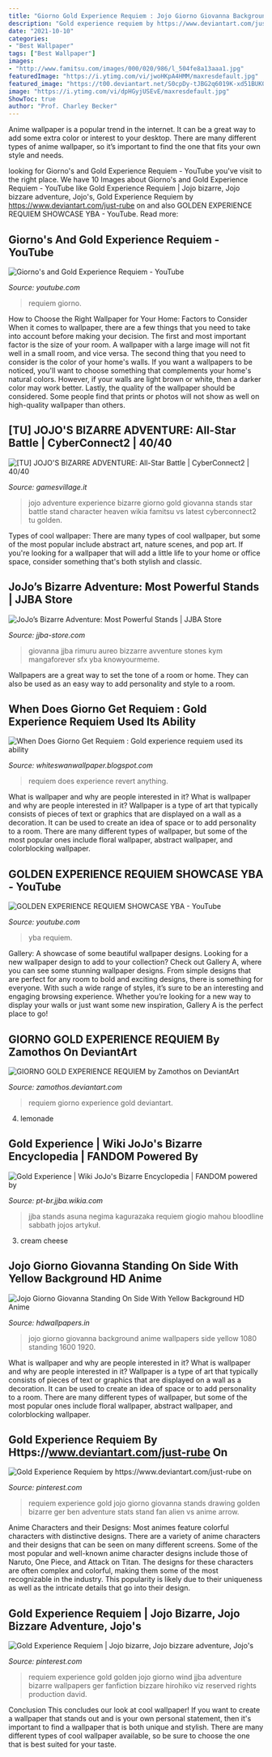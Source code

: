 ```yaml
---
title: "Giorno Gold Experience Requiem : Jojo Giorno Giovanna Background Anime Wallpapers Side Yellow 1080 Standing 1600 1920"
description: "Gold experience requiem by https://www.deviantart.com/just-rube on"
date: "2021-10-10"
categories:
- "Best Wallpaper"
tags: ["Best Wallpaper"]
images:
- "http://www.famitsu.com/images/000/020/986/l_504fe8a13aaa1.jpg"
featuredImage: "https://i.ytimg.com/vi/jwoHKpA4HMM/maxresdefault.jpg"
featured_image: "https://t00.deviantart.net/S0cpDy-tJBG2q6019K-xd51BUK0=/fit-in/150x150/filters:no_upscale():origin()/pre00/0b92/th/pre/f/2016/050/a/e/giorno_gold_experience_requiem_by_zamothos-d9sbj7l.png"
image: "https://i.ytimg.com/vi/dpHGyjUSEvE/maxresdefault.jpg"
ShowToc: true
author: "Prof. Charley Becker"
---
```



Anime wallpaper is a popular trend in the internet. It can be a great way to add some extra color or interest to your desktop. There are many different types of anime wallpaper, so it’s important to find the one that fits your own style and needs.

	

		
looking for Giorno&#039;s and Gold Experience Requiem - YouTube you've visit to the right place. We have 10 Images about Giorno&#039;s and Gold Experience Requiem - YouTube like Gold Experience Requiem | Jojo bizarre, Jojo bizzare adventure, Jojo&#039;s, Gold Experience Requiem by https://www.deviantart.com/just-rube on and also GOLDEN EXPERIENCE REQUIEM SHOWCASE YBA - YouTube. Read more:
		
    
## Giorno&#039;s And Gold Experience Requiem - YouTube

<img loading=lazy src="https://i.ytimg.com/vi/dpHGyjUSEvE/maxresdefault.jpg" onerror="this.onerror=null;this.src='https://tse4.mm.bing.net/th?id=OIP.RkSmbkqUSCIHwZ1cESqk6QHaEK&amp;pid=15.1';" alt="Giorno&#039;s and Gold Experience Requiem - YouTube">

_Source: youtube.com_

>requiem giorno. 

	

How to Choose the Right Wallpaper for Your Home: Factors to Consider
When it comes to wallpaper, there are a few things that you need to take into account before making your decision. The first and most important factor is the size of your room. A wallpaper with a large image will not fit well in a small room, and vice versa. 
The second thing that you need to consider is the color of your home's walls. If you want a wallpapers to be noticed, you'll want to choose something that complements your home's natural colors. However, if your walls are light brown or white, then a darker color may work better. 
Lastly, the quality of the wallpaper should be considered. Some people find that prints or photos will not show as well on high-quality wallpaper than others.

    
## [TU] JOJO&#039;S BIZARRE ADVENTURE: All-Star Battle | CyberConnect2 | 40/40

<img loading=lazy src="http://www.famitsu.com/images/000/020/986/l_504fe8a13aaa1.jpg" onerror="this.onerror=null;this.src='https://tse1.mm.bing.net/th?id=OIP.f0FJSz35iWJxPWkLJCp4PAHaJx&amp;pid=15.1';" alt="[TU] JOJO&#039;S BIZARRE ADVENTURE: All-Star Battle | CyberConnect2 | 40/40">

_Source: gamesvillage.it_

>jojo adventure experience bizarre giorno gold giovanna stands star battle stand character heaven wikia famitsu vs latest cyberconnect2 tu golden. 

	

Types of cool wallpaper:
There are many types of cool wallpaper, but some of the most popular include abstract art, nature scenes, and pop art. If you're looking for a wallpaper that will add a little life to your home or office space, consider something that's both stylish and classic.

    
## JoJo’s Bizarre Adventure: Most Powerful Stands | JJBA Store

<img loading=lazy src="https://cdn.shopify.com/s/files/1/0447/4621/1477/files/Most_Powerful_Stands_Gold_Experience.jpg?v=1605117680" onerror="this.onerror=null;this.src='https://tse3.mm.bing.net/th?id=OIP.4UTdLY3xsOJztI675H7xkQHaEK&amp;pid=15.1';" alt="JoJo’s Bizarre Adventure: Most Powerful Stands | JJBA Store">

_Source: jjba-store.com_

>giovanna jjba rimuru aureo bizzarre avventure stones kym mangaforever sfx yba knowyourmeme. 

	

Wallpapers are a great way to set the tone of a room or home. They can also be used as an easy way to add personality and style to a room.

    
## When Does Giorno Get Requiem : Gold Experience Requiem Used Its Ability

<img loading=lazy src="https://steamuserimages-a.akamaihd.net/ugc/1479949943046440574/1265220FEC7D10A5762A35D4C5430AF0E0BD986A/?imw=637&amp;imh=358&amp;ima=fit&amp;impolicy=Letterbox&amp;imcolor=%23000000&amp;letterbox=true" onerror="this.onerror=null;this.src='https://tse2.mm.bing.net/th?id=OIP.4P-qv8ywLOkgaNsqR4b2bgHaEK&amp;pid=15.1';" alt="When Does Giorno Get Requiem : Gold experience requiem used its ability">

_Source: whiteswanwallpaper.blogspot.com_

>requiem does experience revert anything. 

	

What is wallpaper and why are people interested in it?
What is wallpaper and why are people interested in it?
Wallpaper is a type of art that typically consists of pieces of text or graphics that are displayed on a wall as a decoration. It can be used to create an idea of space or to add personality to a room. There are many different types of wallpaper, but some of the most popular ones include floral wallpaper, abstract wallpaper, and colorblocking wallpaper.

    
## GOLDEN EXPERIENCE REQUIEM SHOWCASE YBA - YouTube

<img loading=lazy src="https://i.ytimg.com/vi/jwoHKpA4HMM/maxresdefault.jpg" onerror="this.onerror=null;this.src='https://tse2.mm.bing.net/th?id=OIP.2N2FCFEIVL8tY9TJQt-isgHaEK&amp;pid=15.1';" alt="GOLDEN EXPERIENCE REQUIEM SHOWCASE YBA - YouTube">

_Source: youtube.com_

>yba requiem. 

	

Gallery: A showcase of some beautiful wallpaper designs.
Looking for a new wallpaper design to add to your collection? Check out Gallery A, where you can see some stunning wallpaper designs. From simple designs that are perfect for any room to bold and exciting designs, there is something for everyone. With such a wide range of styles, it’s sure to be an interesting and engaging browsing experience. Whether you’re looking for a new way to display your walls or just want some new inspiration, Gallery A is the perfect place to go!





	
	
    
## GIORNO GOLD EXPERIENCE REQUIEM By Zamothos On DeviantArt

<img loading=lazy src="https://t00.deviantart.net/S0cpDy-tJBG2q6019K-xd51BUK0=/fit-in/150x150/filters:no_upscale():origin()/pre00/0b92/th/pre/f/2016/050/a/e/giorno_gold_experience_requiem_by_zamothos-d9sbj7l.png" onerror="this.onerror=null;this.src='https://tse2.mm.bing.net/th?id=OIP.hZefaio7ADTpSGOSQkhBsgAAAA&amp;pid=15.1';" alt="GIORNO GOLD EXPERIENCE REQUIEM by Zamothos on DeviantArt">

_Source: zamothos.deviantart.com_

>requiem giorno experience gold deviantart. 

	

4. lemonade 

    
## Gold Experience | Wiki JoJo&#039;s Bizarre Encyclopedia | FANDOM Powered By

<img loading=lazy src="https://vignette3.wikia.nocookie.net/jjba/images/8/8d/Gold_Experience_colorido.png/revision/latest?cb=20150312035413&amp;path-prefix=pt-br" onerror="this.onerror=null;this.src='https://tse1.mm.bing.net/th?id=OIP.zNIN5fortr6vWHCScXdFzQHaLo&amp;pid=15.1';" alt="Gold Experience | Wiki JoJo&#039;s Bizarre Encyclopedia | FANDOM powered by">

_Source: pt-br.jjba.wikia.com_

>jjba stands asuna negima kagurazaka requiem giogio mahou bloodline sabbath jojos artykuł. 

	

3. cream cheese 

    
## Jojo Giorno Giovanna Standing On Side With Yellow Background HD Anime

<img loading=lazy src="https://www.hdwallpapers.in/download/jojo_giorno_giovanna_standing_on_side_with_yellow_background_hd_anime-1600x900.jpg" onerror="this.onerror=null;this.src='https://tse1.mm.bing.net/th?id=OIP.neyWur8CsqEnLVedltKpbQHaEK&amp;pid=15.1';" alt="Jojo Giorno Giovanna Standing On Side With Yellow Background HD Anime">

_Source: hdwallpapers.in_

>jojo giorno giovanna background anime wallpapers side yellow 1080 standing 1600 1920. 

	

What is wallpaper and why are people interested in it?
What is wallpaper and why are people interested in it?
Wallpaper is a type of art that typically consists of pieces of text or graphics that are displayed on a wall as a decoration. It can be used to create an idea of space or to add personality to a room. There are many different types of wallpaper, but some of the most popular ones include floral wallpaper, abstract wallpaper, and colorblocking wallpaper.

    
## Gold Experience Requiem By Https://www.deviantart.com/just-rube On

<img loading=lazy src="https://i.pinimg.com/736x/cb/ca/8d/cbca8d39a58bcd1c8297845ddd6275d4.jpg" onerror="this.onerror=null;this.src='https://tse1.mm.bing.net/th?id=OIP.2tLrJuuLe2HaoD_7oHdI7AHaIB&amp;pid=15.1';" alt="Gold Experience Requiem by https://www.deviantart.com/just-rube on">

_Source: pinterest.com_

>requiem experience gold jojo giorno giovanna stands drawing golden bizarre ger ben adventure stats stand fan alien vs anime arrow. 

	

Anime Characters and their Designs: Most animes feature colorful characters with distinctive designs.
There are a variety of anime characters and their designs that can be seen on many different screens. Some of the most popular and well-known anime character designs include those of Naruto, One Piece, and Attack on Titan. The designs for these characters are often complex and colorful, making them some of the most recognizable in the industry. This popularity is likely due to their uniqueness as well as the intricate details that go into their design.

    
## Gold Experience Requiem | Jojo Bizarre, Jojo Bizzare Adventure, Jojo&#039;s

<img loading=lazy src="https://i.pinimg.com/736x/cf/86/43/cf864323f1f1410a28534f4fdf862e8a.jpg" onerror="this.onerror=null;this.src='https://tse4.mm.bing.net/th?id=OIP.ReOW4eaAqvEh88-2H9tdJwHaEK&amp;pid=15.1';" alt="Gold Experience Requiem | Jojo bizarre, Jojo bizzare adventure, Jojo&#039;s">

_Source: pinterest.com_

>requiem experience gold golden jojo giorno wind jjba adventure bizarre wallpapers ger fanfiction bizzare hirohiko viz reserved rights production david. 

	

Conclusion
This concludes our look at cool wallpaper! If you want to create a wallpaper that stands out and is your own personal statement, then it's important to find a wallpaper that is both unique and stylish. There are many different types of cool wallpaper available, so be sure to choose the one that is best suited for your taste.

